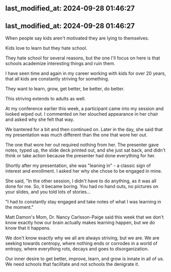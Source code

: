 last_modified_at: 2024-09-28 01:46:27
---
last_modified_at: 2024-09-28 01:46:27
---

When people say kids aren't motivated they are lying to themselves. 

Kids love to learn but they hate school. 

They hate school for several reasons, but the one I'll focus on here is that schools academize interesting things and ruin them. 

I have seen time and again in my career working with kids for over 20 years, that all kids are constantly striving for something. 

They want to learn, grow, get better, be better, do better. 

This striving extends to adults as well. 

At my conference earlier this week, a participant came into my session and looked wiped out. I commented on her slouched appearance in her chair and asked why she felt that way. 

We bantered for a bit and then continued on. Later in the day, she said that my presentation was much different than the one that wore her out. 

The one that wore her out required nothing from her. The presenter gave notes, typed up, the slide deck printed out, and she just sat back, and didn't think or take action because the presenter had done everything for her. 

Shortly after my presentation, she was "leaning in" - a classic sign of interest and enrollment. I asked her why she chose to be engaged in mine. 

She said, "In the other session, I didn't have to do anything, as it was all done for me. So, it became boring. You had no hand outs, no pictures on your slides, and you told lots of stories...

"I had to constantly stay engaged and take notes of what I was learning in the moment."

Matt Damon's Mom, Dr. Nancy Carlsson-Paige said this week that we don't know exactly how our brain actually makes learning happen, but we do know that it happens. 

We don't know exactly why we all are always striving, but we are. We are seeking towards centropy, where nothing ends or corrodes in a world of entropy, where everything rots, decays and goes to disorganization. 

Our inner desire to get better, improve, learn, and grow is innate in all of us. We need schools that facilitate and not schools the denigrate it. 